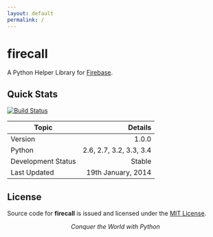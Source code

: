 ```yaml
---
layout: default
permalink: /
---
```


# firecall

A Python Helper Library for [Firebase](https://firebase.com/).


## Quick Stats

[![Build Status](https://travis-ci.org/GochoMugo/firecall.svg?branch=master)](https://travis-ci.org/GochoMugo/firecall)

| Topic | Details |
|-------|----------:|
| Version | 1.0.0 |
| Python | 2.6, 2.7, 3.2, 3.3, 3.4 |
| Development Status | Stable |
| Last Updated | 19th January, 2014 |


## License

Source code for **firecall** is issued and licensed under the [MIT License](http://opensource.org/licenses/MIT "OSI Page for MIT License").

<center><em>Conquer the World with Python</em></center>
